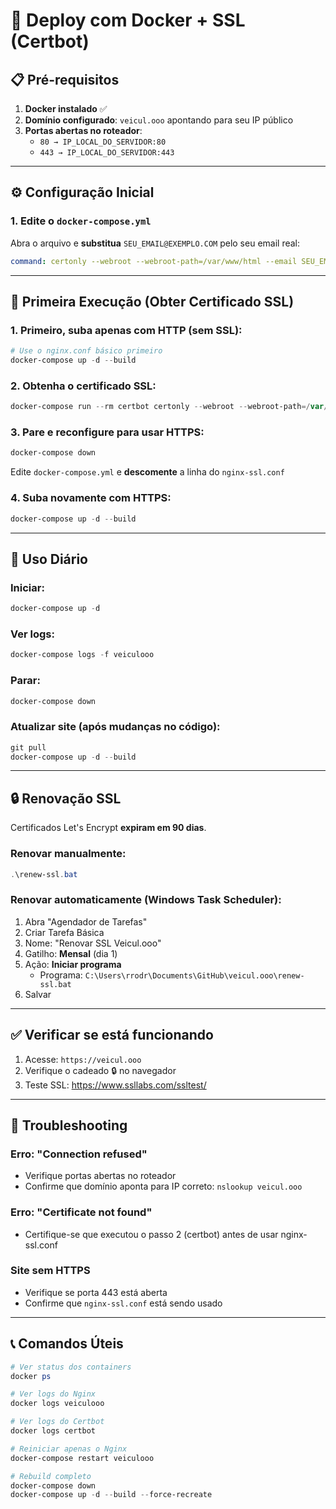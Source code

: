 # 🚀 Deploy com Docker + SSL (Certbot)

## 📋 Pré-requisitos

1. **Docker instalado** ✅
2. **Domínio configurado**: `veicul.ooo` apontando para seu IP público
3. **Portas abertas no roteador**:
   - `80 → IP_LOCAL_DO_SERVIDOR:80`
   - `443 → IP_LOCAL_DO_SERVIDOR:443`

---

## ⚙️ Configuração Inicial

### 1. Edite o `docker-compose.yml`

Abra o arquivo e **substitua** `SEU_EMAIL@EXEMPLO.COM` pelo seu email real:

```yaml
command: certonly --webroot --webroot-path=/var/www/html --email SEU_EMAIL@EXEMPLO.COM ...
```

---

## 🚀 Primeira Execução (Obter Certificado SSL)

### 1. Primeiro, suba apenas com HTTP (sem SSL):

```powershell
# Use o nginx.conf básico primeiro
docker-compose up -d --build
```

### 2. Obtenha o certificado SSL:

```powershell
docker-compose run --rm certbot certonly --webroot --webroot-path=/var/www/html --email SEU_EMAIL@AQUI.COM --agree-tos --no-eff-email -d veicul.ooo -d www.veicul.ooo
```

### 3. Pare e reconfigure para usar HTTPS:

```powershell
docker-compose down
```

Edite `docker-compose.yml` e **descomente** a linha do `nginx-ssl.conf`

### 4. Suba novamente com HTTPS:

```powershell
docker-compose up -d --build
```

---

## 🔄 Uso Diário

### Iniciar:
```powershell
docker-compose up -d
```

### Ver logs:
```powershell
docker-compose logs -f veiculooo
```

### Parar:
```powershell
docker-compose down
```

### Atualizar site (após mudanças no código):
```powershell
git pull
docker-compose up -d --build
```

---

## 🔒 Renovação SSL

Certificados Let's Encrypt **expiram em 90 dias**.

### Renovar manualmente:
```powershell
.\renew-ssl.bat
```

### Renovar automaticamente (Windows Task Scheduler):

1. Abra "Agendador de Tarefas"
2. Criar Tarefa Básica
3. Nome: "Renovar SSL Veicul.ooo"
4. Gatilho: **Mensal** (dia 1)
5. Ação: **Iniciar programa**
   - Programa: `C:\Users\rrodr\Documents\GitHub\veicul.ooo\renew-ssl.bat`
6. Salvar

---

## ✅ Verificar se está funcionando

1. Acesse: `https://veicul.ooo`
2. Verifique o cadeado 🔒 no navegador
3. Teste SSL: https://www.ssllabs.com/ssltest/

---

## 🐛 Troubleshooting

### Erro: "Connection refused"
- Verifique portas abertas no roteador
- Confirme que domínio aponta para IP correto: `nslookup veicul.ooo`

### Erro: "Certificate not found"
- Certifique-se que executou o passo 2 (certbot) antes de usar nginx-ssl.conf

### Site sem HTTPS
- Verifique se porta 443 está aberta
- Confirme que `nginx-ssl.conf` está sendo usado

---

## 📞 Comandos Úteis

```powershell
# Ver status dos containers
docker ps

# Ver logs do Nginx
docker logs veiculooo

# Ver logs do Certbot
docker logs certbot

# Reiniciar apenas o Nginx
docker-compose restart veiculooo

# Rebuild completo
docker-compose down
docker-compose up -d --build --force-recreate
```
